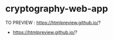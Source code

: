 # cryptography-web-app
TO PREVIEW : https://htmlpreview.github.io/?
- https://htmlpreview.github.io/?
